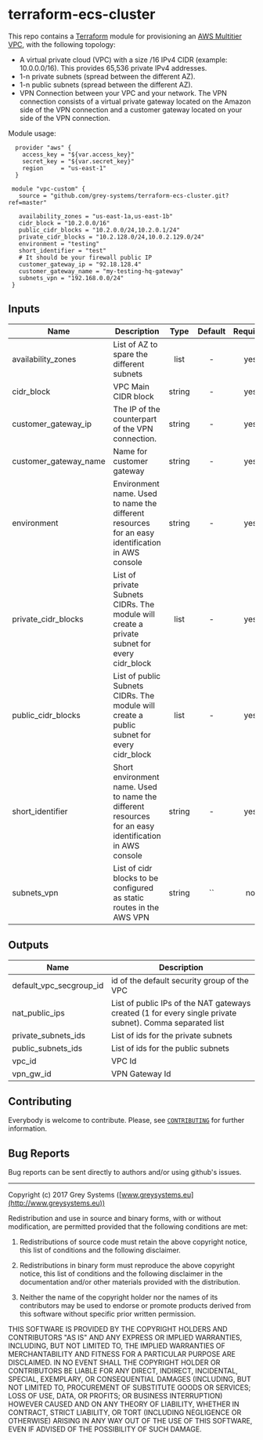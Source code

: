 # terraform-ecs-cluster

This repo contains a [Terraform](https://terraform.io/) module for
provisioning an [AWS Multitier VPC](http://docs.aws.amazon.com/AmazonVPC/latest/UserGuide/VPC_Scenario3.html), with the following topology:

* A virtual private cloud (VPC) with a size /16 IPv4 CIDR (example: 10.0.0.0/16). This provides 65,536 private IPv4 addresses.
* 1-n private subnets (spread between the different AZ).
* 1-n public subnets (spread between the different AZ).
* VPN Connection between your VPC and your network. The VPN connection consists of a virtual private gateway located on the Amazon side of the VPN connection and a customer gateway located on your side of the VPN connection.


Module usage:

      provider "aws" {
        access_key = "${var.access_key}"
        secret_key = "${var.secret_key}"
        region     = "us-east-1"
      }

     module "vpc-custom" {
       source = "github.com/grey-systems/terraform-ecs-cluster.git?ref=master"

       availability_zones = "us-east-1a,us-east-1b"
       cidr_block = "10.2.0.0/16"
       public_cidr_blocks = "10.2.0.0/24,10.2.0.1/24"
       private_cidr_blocks = "10.2.128.0/24,10.0.2.129.0/24"
       environment = "testing"
       short_identifier = "test"
       # It should be your firewall public IP
       customer_gateway_ip = "92.18.128.4"
       customer_gateway_name = "my-testing-hq-gateway"
       subnets_vpn = "192.168.0.0/24"
     }



Inputs
---------

| Name | Description | Type | Default | Required |
|------|-------------|:----:|:-----:|:-----:|
| availability_zones | List of AZ to spare the different subnets  | list | - | yes |
| cidr_block | VPC Main CIDR block  | string | - | yes |
| customer_gateway_ip | The IP of the counterpart of the VPN connection.  | string | - | yes |
| customer_gateway_name | Name for customer gateway  | string | - | yes |
| environment |  Environment name. Used to name the different resources for an easy identification in AWS console | string | - | yes |
| private_cidr_blocks | List of private Subnets CIDRs. The module will create a private subnet for every cidr_block  | list | - | yes |
| public_cidr_blocks |  List of public Subnets CIDRs. The module will create a public subnet for every cidr_block  | list | - | yes |
| short_identifier | Short environment name. Used to name the different resources for an easy identification in AWS console  | string | - | yes |
| subnets_vpn | List of cidr blocks to be configured as static routes in the AWS VPN  | string | `` | no |


Outputs
------------
| Name | Description |
|------|-------------|
| default_vpc_secgroup_id |  id of the default security group of the VPC |
| nat_public_ips | List of public IPs of the NAT gateways created (1 for every single private subnet). Comma separated list |
| private_subnets_ids | List of ids for the private subnets |
| public_subnets_ids | List of ids for the public subnets |
| vpc_id | VPC Id |
| vpn_gw_id | VPN Gateway Id  |

Contributing
------------
Everybody is welcome to contribute. Please, see [`CONTRIBUTING`][contrib] for further information.

[contrib]: CONTRIBUTING.md

Bug Reports
-----------

Bug reports can be sent directly to authors and/or using github's issues.


-------

Copyright (c) 2017 Grey Systems ([www.greysystems.eu](http://www.greysystems.eu))

Redistribution and use in source and binary forms, with or without modification, are permitted provided that the following conditions are met:

1. Redistributions of source code must retain the above copyright notice, this list of conditions and the following disclaimer.

2. Redistributions in binary form must reproduce the above copyright notice, this list of conditions and the following disclaimer in the documentation and/or other materials provided with the distribution.

3. Neither the name of the copyright holder nor the names of its contributors may be used to endorse or promote products derived from this software without specific prior written permission.

THIS SOFTWARE IS PROVIDED BY THE COPYRIGHT HOLDERS AND CONTRIBUTORS "AS IS" AND ANY EXPRESS OR IMPLIED WARRANTIES, INCLUDING, BUT NOT LIMITED TO, THE IMPLIED WARRANTIES OF MERCHANTABILITY AND FITNESS FOR A PARTICULAR PURPOSE ARE DISCLAIMED. IN NO EVENT SHALL THE COPYRIGHT HOLDER OR CONTRIBUTORS BE LIABLE FOR ANY DIRECT, INDIRECT, INCIDENTAL, SPECIAL, EXEMPLARY, OR CONSEQUENTIAL DAMAGES (INCLUDING, BUT NOT LIMITED TO, PROCUREMENT OF SUBSTITUTE GOODS OR SERVICES; LOSS OF USE, DATA, OR PROFITS; OR BUSINESS INTERRUPTION) HOWEVER CAUSED AND ON ANY THEORY OF LIABILITY, WHETHER IN CONTRACT, STRICT LIABILITY, OR TORT (INCLUDING NEGLIGENCE OR OTHERWISE) ARISING IN ANY WAY OUT OF THE USE OF THIS SOFTWARE, EVEN IF ADVISED OF THE POSSIBILITY OF SUCH DAMAGE.
